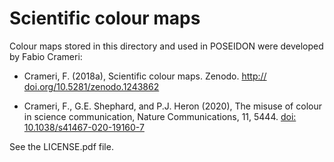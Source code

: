# Scientific colour maps

Colour maps stored in this directory and used in POSEIDON were developed by Fabio Crameri:

- Crameri, F. (2018a), Scientific colour maps. Zenodo. [http:// doi.org/10.5281/zenodo.1243862]()

- Crameri, F., G.E. Shephard, and P.J. Heron (2020), The misuse of colour in science communication, Nature Communications, 11, 5444. [doi: 10.1038/s41467-020-19160-7]()

See the LICENSE.pdf file.
